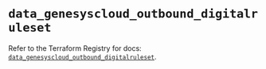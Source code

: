 # `data_genesyscloud_outbound_digitalruleset`

Refer to the Terraform Registry for docs: [`data_genesyscloud_outbound_digitalruleset`](https://registry.terraform.io/providers/mypurecloud/genesyscloud/1.70.0/docs/data-sources/outbound_digitalruleset).
